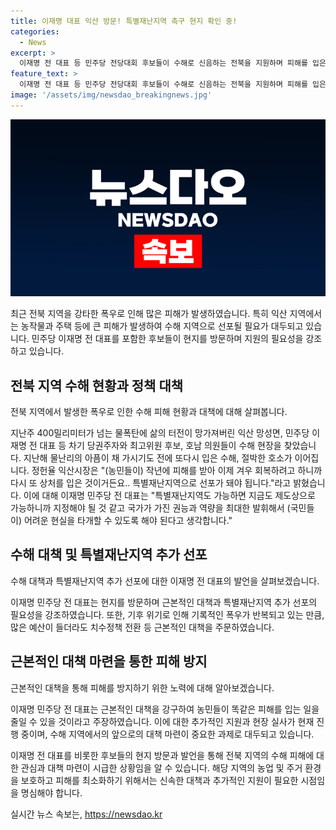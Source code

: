 ```yaml
---
title: 이재명 대표 익산 방문! 특별재난지역 촉구 현지 확인 중!
categories:
  - News
excerpt: >
  이재명 전 대표 등 민주당 전당대회 후보들이 수해로 신음하는 전북을 지원하며 피해를 입은 익산 지역에 대한 특별재난지역 선포와 근본적인 수해 대책 마련을 촉구했다. 이들은 현장을 방문하여 피해를 입은 농작물과 폐농자재를 정리하고, 정부에 적극적인 지원을 요청했다. 기후 위기로 인한 폭우가 반복되고 있어 치수정책 전환과 근본적인 대책이 필요하다고 강조했다. 현재 정부의 현장 실사가 진행 중인 가운데, 특별재난지역 추가 지정이 언제 이뤄질지가 관심사로 남아있다.
feature_text: >
  이재명 전 대표 등 민주당 전당대회 후보들이 수해로 신음하는 전북을 지원하며 피해를 입은 익산 지역에 대한 특별재난지역 선포와 근본적인 수해 대책 마련을 촉구했다. 이들은 현장을 방문하여 피해를 입은 농작물과 폐농자재를 정리하고, 정부에 적극적인 지원을 요청했다. 기후 위기로 인한 폭우가 반복되고 있어 치수정책 전환과 근본적인 대책이 필요하다고 강조했다. 현재 정부의 현장 실사가 진행 중인 가운데, 특별재난지역 추가 지정이 언제 이뤄질지가 관심사로 남아있다.
image: '/assets/img/newsdao_breakingnews.jpg'
---
```


<p><img src="/assets/img/newsdao_breakingnews.jpg" alt="bookingtag 속보" /></p>

<p>최근 전북 지역을 강타한 폭우로 인해 많은 피해가 발생하였습니다. 특히 익산 지역에서는 농작물과 주택 등에 큰 피해가 발생하여 수해 지역으로 선포될 필요가 대두되고 있습니다. 민주당 이재명 전 대표를 포함한 후보들이 현지를 방문하며 지원의 필요성을 강조하고 있습니다.</p>

<h2 data-ke-size="size26">전북 지역 수해 현황과 정책 대책</h2>

<p>전북 지역에서 발생한 폭우로 인한 수해 피해 현황과 대책에 대해 살펴봅니다.</p>

<p data-ke-size="size16">지난주 400밀리미터가 넘는 물폭탄에 삶의 터전이 망가져버린 익산 망성면, 민주당 이재명 전 대표 등 차기 당권주자와 최고위원 후보, 호남 의원들이 수해 현장을 찾았습니다. 지난해 물난리의 아픔이 채 가시기도 전에 또다시 입은 수해, 절박한 호소가 이어집니다. 정헌율 익산시장은 "(농민들이) 작년에 피해를 받아 이제 겨우 회복하려고 하니까 다시 또 상처를 입은 것이거든요.. 특별재난지역으로 선포가 돼야 됩니다."라고 밝혔습니다. 이에 대해 이재명 민주당 전 대표는 "특별재난지역도 가능하면 지금도 제도상으로 가능하니까 지정해야 될 것 같고 국가가 가진 권능과 역량을 최대한 발휘해서 (국민들이) 어려운 현실을 타개할 수 있도록 해야 된다고 생각합니다."</p>

<h2 data-ke-size="size26">수해 대책 및 특별재난지역 추가 선포</h2>

<p>수해 대책과 특별재난지역 추가 선포에 대한 이재명 전 대표의 발언을 살펴보겠습니다.</p>

<p data-ke-size="size16">이재명 민주당 전 대표는 현지를 방문하며 근본적인 대책과 특별재난지역 추가 선포의 필요성을 강조하였습니다. 또한, 기후 위기로 인해 기록적인 폭우가 반복되고 있는 만큼, 많은 예산이 들더라도 치수정책 전환 등 근본적인 대책을 주문하였습니다.</p>

<h2 data-ke-size="size26">근본적인 대책 마련을 통한 피해 방지</h2>

<p>근본적인 대책을 통해 피해를 방지하기 위한 노력에 대해 알아보겠습니다.</p>

<p data-ke-size="size16">이재명 민주당 전 대표는 근본적인 대책을 강구하여 농민들이 똑같은 피해를 입는 일을 줄일 수 있을 것이라고 주장하였습니다. 이에 대한 추가적인 지원과 현장 실사가 현재 진행 중이며, 수해 지역에서의 앞으로의 대책 마련이 중요한 과제로 대두되고 있습니다.</p>

<p>이재명 전 대표를 비롯한 후보들의 현지 방문과 발언을 통해 전북 지역의 수해 피해에 대한 관심과 대책 마련이 시급한 상황임을 알 수 있습니다. 해당 지역의 농업 및 주거 환경을 보호하고 피해를 최소화하기 위해서는 신속한 대책과 추가적인 지원이 필요한 시점임을 명심해야 합니다.</p>
실시간 뉴스 속보는, <a href="https://newsdao.kr" rel="dofollow">https://newsdao.kr</a>


